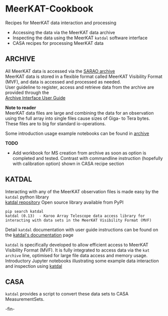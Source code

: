 # MeerKAT-Cookbook
Recipes for MeerKAT data interaction and processing
* Accessing the data via the MeerKAT data archive
* Inspecting the data using the MeerKAT `katdal` software interface
* CASA recipes for processing MeerKAT data


## ARCHIVE
All MeerKAT data is accessed via the [SARAO archive](https://archive.sarao.ac.za/)     
MeerKAT data is stored in a flexible format called MeerKAT Visibility Format (MVF), and data is accessed and processed as needed.    
User guideline to register, access and retrieve data from the archive are provided through the      
[Archive Interface User Guide](https://archive.sarao.ac.za/statics/Archive_Interface_User_Guide.pdf)

**Note to reader**    
MeerKAT data files are large and combining the data for an observation using the full array into single files cause sizes of Giga- to Tera bytes.
These files are to big for standard io-operations.     

Some introduction usage example notebooks can be found in 
[archive](https://github.com/ska-sa/MeerKAT-Cookbook/tree/master/archive)

**TODO**
* Add workbook for MS creation from archive as soon as option is completed and tested.
Contrast with commandline instruction (hopefully with calibration option) shown in CASA recipe section


## KATDAL
Interacting with any of the MeerKAT observation files is made easy by the `katdal` python library   
[katdal repository](https://github.com/ska-sa/katdal)
Open source library available from PyPI
```
pip search katdal
katdal (0.13)  - Karoo Array Telescope data access library for interacting with data sets in the MeerKAT Visibility Format (MVF)
```
Detail `katdal` documentation with user guide instructions can be found on the [katdal's documentation](https://katdal.readthedocs.io/en/latest/index.html) page

`katdal` is specifically developed to allow efficient access to MeerKAT Visibility Format (MVF). It is fully integrated to access data via the `kat archive` line, optimised for large file data access and memory usage. 
Introductory Jupyter notebooks illustrating some example data interaction and inspection using 
[katdal](https://github.com/ska-sa/MeerKAT-Cookbook/tree/master/katdal)


## CASA
`katdal` provides a script to convert these data sets to CASA MeasurementSets.


 -fin-
